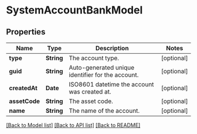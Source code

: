 # SystemAccountBankModel

## Properties
Name | Type | Description | Notes
------------ | ------------- | ------------- | -------------
**type** | **String** | The account type. | [optional] 
**guid** | **String** | Auto-generated unique identifier for the account. | [optional] 
**createdAt** | **Date** | ISO8601 datetime the account was created at. | [optional] 
**assetCode** | **String** | The asset code. | [optional] 
**name** | **String** | The name of the account. | [optional] 

[[Back to Model list]](../README.md#documentation-for-models) [[Back to API list]](../README.md#documentation-for-api-endpoints) [[Back to README]](../README.md)


